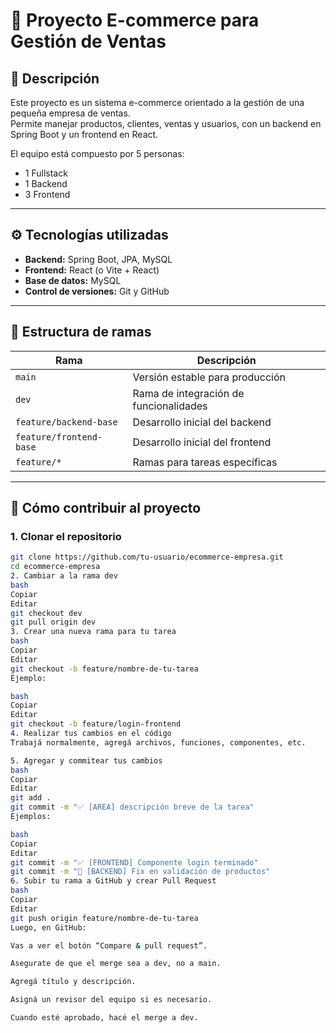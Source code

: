 # 🛒 Proyecto E-commerce para Gestión de Ventas

## 📌 Descripción

Este proyecto es un sistema e-commerce orientado a la gestión de una pequeña empresa de ventas.  
Permite manejar productos, clientes, ventas y usuarios, con un backend en Spring Boot y un frontend en React.

El equipo está compuesto por 5 personas:

- 1 Fullstack
- 1 Backend
- 3 Frontend

---

## ⚙️ Tecnologías utilizadas

- **Backend:** Spring Boot, JPA, MySQL
- **Frontend:** React (o Vite + React)
- **Base de datos:** MySQL
- **Control de versiones:** Git y GitHub

---

## 🌱 Estructura de ramas

| Rama                   | Descripción                                      |
|------------------------|--------------------------------------------------|
| `main`                 | Versión estable para producción                  |
| `dev`                  | Rama de integración de funcionalidades           |
| `feature/backend-base` | Desarrollo inicial del backend                   |
| `feature/frontend-base`| Desarrollo inicial del frontend                  |
| `feature/*`            | Ramas para tareas específicas                    |

---

## 🚀 Cómo contribuir al proyecto

### 1. Clonar el repositorio

```bash
git clone https://github.com/tu-usuario/ecommerce-empresa.git
cd ecommerce-empresa
2. Cambiar a la rama dev
bash
Copiar
Editar
git checkout dev
git pull origin dev
3. Crear una nueva rama para tu tarea
bash
Copiar
Editar
git checkout -b feature/nombre-de-tu-tarea
Ejemplo:

bash
Copiar
Editar
git checkout -b feature/login-frontend
4. Realizar tus cambios en el código
Trabajá normalmente, agregá archivos, funciones, componentes, etc.

5. Agregar y commitear tus cambios
bash
Copiar
Editar
git add .
git commit -m "✅ [AREA] descripción breve de la tarea"
Ejemplos:

bash
Copiar
Editar
git commit -m "✅ [FRONTEND] Componente login terminado"
git commit -m "🐛 [BACKEND] Fix en validación de productos"
6. Subir tu rama a GitHub y crear Pull Request
bash
Copiar
Editar
git push origin feature/nombre-de-tu-tarea
Luego, en GitHub:

Vas a ver el botón “Compare & pull request”.

Asegurate de que el merge sea a dev, no a main.

Agregá título y descripción.

Asigná un revisor del equipo si es necesario.

Cuando esté aprobado, hacé el merge a dev.


